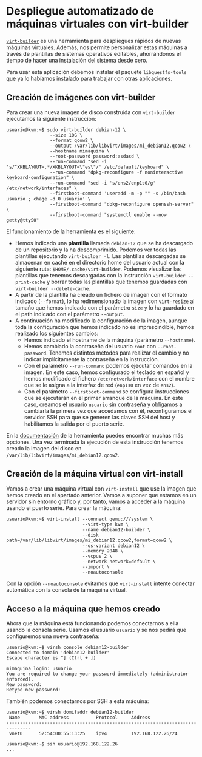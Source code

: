 # Despliegue automatizado de máquinas virtuales con virt-builder

[`virt-builder`](https://libguestfs.org/virt-builder.1.html) es una herramienta para despliegues rápidos de nuevas máquinas virtuales. Además, nos permite personalizar estas máquinas a través de plantillas de sistemas operativos editables, ahorrándonos el tiempo de hacer una instalación del sistema desde cero.

Para usar esta aplicación debemos instalar el paquete `libguestfs-tools` que ya lo habíamos instalado para trabajar con otras aplicaciones.

## Creación de imágenes con virt-builder

Para crear una nueva imagen de disco construida con `virt-builder` ejecutamos la siguiente instrucción:

```
usuario@kvm:~$ sudo virt-builder debian-12 \
                --size 10G \
                --format qcow2 \
                --output /var/lib/libvirt/images/mi_debian12.qcow2 \
                --hostname mimaquina \
                --root-password password:asdasd \
                --run-command "sed -i 's/^XKBLAYOUT=.*/XKBLAYOUT=\"es\"/' /etc/default/keyboard" \
                --run-command "dpkg-reconfigure -f noninteractive keyboard-configuration" \
                --run-command "sed -i 's/ens2/enp1s0/g' /etc/network/interfaces" \
                --firstboot-command 'useradd -m -p "" -s /bin/bash usuario ; chage -d 0 usuario' \
                --firstboot-command "dpkg-reconfigure openssh-server" \
                --firstboot-command "systemctl enable --now getty@ttyS0" 
```
El funcionamiento de la herramienta es el siguiente: 

* Hemos indicado una **plantilla** llamada `debian-12` que se ha descargado de un repositorio y la ha descomprimido. Podemos ver todas las plantillas ejecutando `virt-builder -l`. Las plantillas descargadas se almacenan en caché en el directorio home del usuario actual con la siguiente ruta: `$HOME/.cache/virt-builder`. Podemos visualizar las plantillas que tenemos descargadas con la instrucción `virt-builder --print-cache` y borrar todas las plantillas que tenemos guardadas con `virt-builder --delete-cache`.
* A partir de la plantilla ha creado un fichero de imagen con el formato indicado (`--format`), lo ha redimensionado la imagen con `virt-resize` al tamaño que hemos indicado con el parámetro `size` y lo ha guardado en el path indicado con el parámetro `--output`.
* A continuación ha modificado la configuración de la imagen, aunque toda la configuración que hemos indicado no es imprescindible, hemos realizado los siguientes cambios:
    * Hemos indicado el hostname de la máquina (parámetro `--hostname`).
    * Hemos cambiado la contraseña del usuario `root` con `--root-password`. Tenemos distintos métodos para realizar el cambio y no indicar implícitamente la contraseña en la instrucción.
    * Con el parámetro `--run-command` podemos ejecutar comandos en la imagen. En este caso, hemos configurado el teclado en español y hemos modificado el fichero `/etc/network/interface` con el nombre que se le asigna a la interfaz de red (`enp1s0` en vez de `ens2`).
    * Con el parámetro `--firstboot-command` se configura instrucciones que se ejecutarán en el primer arranque de la máquina. En este caso, creamos el usuario `usuario` sin contraseña y obligamos a cambiarla la primera vez que accedamos con él, reconfiguramos el servidor SSH para que se generen las claves SSH del host y habilitamos la salida por el puerto serie.

En la [documentación](https://libguestfs.org/virt-builder.1.html) de la herramienta puedes encontrar muchas más opciones. Una vez terminada la ejecución de esta instrucción tenemos creado la imagen del disco en ` /var/lib/libvirt/images/mi_debian12.qcow2`.

## Creación de la máquina virtual con virt-install

Vamos a crear una máquina virtual con `virt-install` que use la imagen que hemos creado en el apartado anterior. Vamos a suponer que estamos en un servidor sin entorno gráfico y, por tanto, vamos a acceder a la máquina usando el puerto serie. Para crear la máquina:

```
usuario@kvm:~$ virt-install --connect qemu:///system \
                            --virt-type kvm \
                            --name debian12-builder \
                            --disk path=/var/lib/libvirt/images/mi_debian12.qcow2,format=qcow2 \
                            --os-variant debian12 \
                            --memory 2048 \
                            --vcpus 2 \
                            --network network=default \
                            --import \
                            --noautoconsole
```

Con la opción `--noautoconsole` evitamos que `virt-install` intente conectar automática con la consola de la máquina virtual.

## Acceso a la máquina que hemos creado

Ahora que la máquina está funcionando podemos conectarnos a ella usando la consola serie. Usamos el usuario `usuario` y se nos pedirá que configuremos una nueva contraseña:

```
usuario@kvm:~$ virsh console debian12-builder 
Connected to domain 'debian12-builder'
Escape character is ^] (Ctrl + ])

mimaquina login: usuario
You are required to change your password immediately (administrator enforced).
New password: 
Retype new password: 
```

También podemos conectarnos por SSH a esta máquina:

```
usuario@kvm:~$ virsh domifaddr debian12-builder 
 Name       MAC address          Protocol     Address
-------------------------------------------------------------------------------
 vnet0      52:54:00:55:13:25    ipv4         192.168.122.26/24

usuario@kvm:~$ ssh usuario@192.168.122.26
...
```

